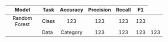 | Model | Task | Accuracy | Precision | Recall | F1 | 
| :---: | :---: | :---: | :---: | :---: | :---: |
| Random Forest | Class | 123 | 123 | 123 | 123 | 
| <td rowspan="2">Data</td> | Category | 123 | 123 | 123 | 123 | 
